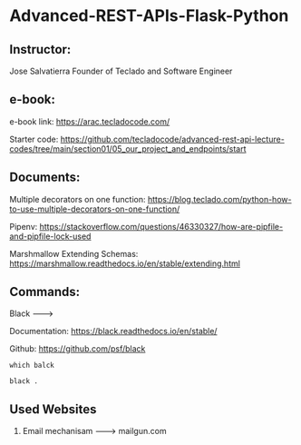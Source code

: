 # Advanced-REST-APIs-Flask-Python

## Instructor:

Jose Salvatierra Founder of Teclado and Software Engineer

## e-book:

e-book link: https://arac.tecladocode.com/

Starter code: https://github.com/tecladocode/advanced-rest-api-lecture-codes/tree/main/section01/05_our_project_and_endpoints/start

## Documents:

Multiple decorators on one function: https://blog.teclado.com/python-how-to-use-multiple-decorators-on-one-function/

Pipenv: https://stackoverflow.com/questions/46330327/how-are-pipfile-and-pipfile-lock-used

Marshmallow Extending Schemas: https://marshmallow.readthedocs.io/en/stable/extending.html

## Commands:

Black ---> 

Documentation: https://black.readthedocs.io/en/stable/

Github: https://github.com/psf/black
```
which balck

black .
```

## Used Websites

1. Email mechanisam ---> mailgun.com